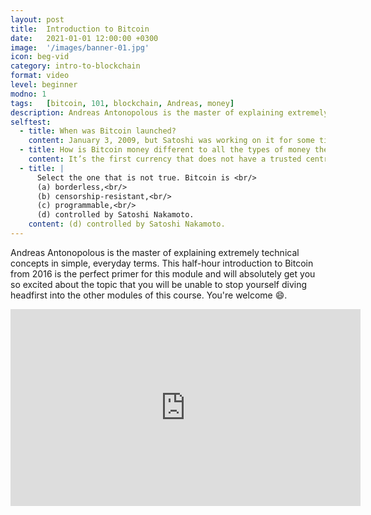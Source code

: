 ```yaml
---
layout: post
title:  Introduction to Bitcoin
date:   2021-01-01 12:00:00 +0300
image:  '/images/banner-01.jpg'
icon: beg-vid
category: intro-to-blockchain
format: video
level: beginner
modno: 1
tags:   [bitcoin, 101, blockchain, Andreas, money]
description: Andreas Antonopolous is the master of explaining extremely technical concepts in simple, everyday terms.
selftest:
  - title: When was Bitcoin launched?
    content: January 3, 2009, but Satoshi was working on it for some time prior to this.
  - title: How is Bitcoin money different to all the types of money the preceded it?
    content: It’s the first currency that does not have a trusted centralised entity that manages the ledger.
  - title: |
      Select the one that is not true. Bitcoin is <br/>
      (a) borderless,<br/>
      (b) censorship-resistant,<br/>
      (c) programmable,<br/>
      (d) controlled by Satoshi Nakamoto.
    content: (d) controlled by Satoshi Nakamoto.
---
```


Andreas Antonopolous is the master of explaining extremely technical concepts in simple, everyday terms. This half-hour
introduction to Bitcoin from 2016 is the perfect primer for this module and will absolutely get you so excited about the
topic that you will be unable to stop yourself diving headfirst into the other modules of this course. You're welcome 😄.

<iframe width="560" height="315"
 src="https://www.youtube.com/embed/l1si5ZWLgy0"
 title="YouTube video player"
 frameborder="0"
 allow="accelerometer; autoplay; clipboard-write; encrypted-media; gyroscope; picture-in-picture"
 allowfullscreen>
</iframe>

